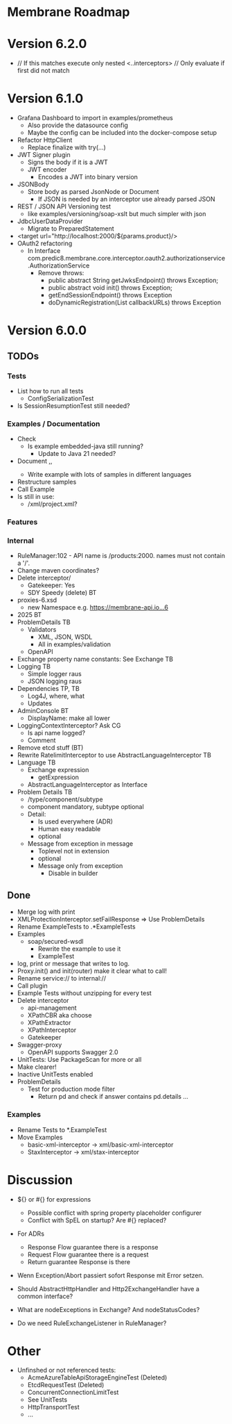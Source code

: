 # Membrane Roadmap

# Version 6.2.0

- <choose>
     <case test=""> // If this matches execute only nested
        <..interceptors>
     </case> 
     <case test=""></case> // Only evaluate if first did not match
     <case test=""></case>
     <otherwise></otherwise>
  </choose>

# Version 6.1.0

- Grafana Dashboard to import in examples/prometheus
  - Also provide the datasource config
  - Maybe the config can be included into the docker-compose setup
- Refactor HttpClient
  - Replace finalize with try(...)
- JWT Signer plugin
  - Signs the body if it is a JWT
  - JWT encoder
    - Encodes a JWT into binary version
- JSONBody 
  - Store body as parsed JsonNode or Document
    - If JSON is needed by an interceptor use already parsed JSON
- REST / JSON API Versioning test
  - like examples/versioning/soap-xslt but much simpler with json
- JdbcUserDataProvider
  - Migrate to PreparedStatement
- <target url="http://localhost:2000/${params.product}/>
- OAuth2 refactoring
  - In Interface com.predic8.membrane.core.interceptor.oauth2.authorizationservice.AuthorizationService
    - Remove throws:
      - public abstract String getJwksEndpoint() throws Exception;
      - public abstract void init() throws Exception;
      - getEndSessionEndpoint() throws Exception
      - doDynamicRegistration(List<String> callbackURLs) throws Exception

# Version 6.0.0

## TODOs

### Tests
- List how to run all tests
  - ConfigSerializationTest
- Is SessionResumptionTest still needed?

### Examples / Documentation
- Check
  - Is example embedded-java still running?
    - Update to Java 21 needed?
- Document <if>,<call>,<destination>
  - Write example with lots of samples in different languages
- Restructure samples
- Call Example
- Is still in use:
  - /xml/project.xml?
  
### Features


### Internal
- RuleManager:102 - API name is /products:2000. <api> names must not contain a '/'.
- Change maven coordinates?
- Delete interceptor/
  - Gatekeeper: Yes
  - SDY Speedy (delete) BT
- proxies-6.xsd
  - new Namespace e.g. https://membrane-api.io...6
- 2025 BT
- ProblemDetails TB
  - Validators
     - XML, JSON, WSDL
     - All in examples/validation
  - OpenAPI
- Exchange property name constants: See Exchange TB
- Logging TB
  - Simple logger raus
  - JSON logging raus
- Dependencies TP, TB
  - Log4J, where, what
  - Updates
- AdminConsole BT
  - DisplayName: make all lower
- LoggingContextInterceptor? Ask CG
  - Is api name logged?
  - Comment
- Remove etcd stuff (BT)
- Rewrite RatelimitInterceptor to use AbstractLanguageInterceptor TB
- Language TB
  - Exchange expression 
    - getExpression
  - AbstractLanguageInterceptor as Interface
- Problem Details TB
  - /type/component/subtype
  - component mandatory, subtype optional
  - Detail: 
    - Is used everywhere (ADR)
    - Human easy readable
    - optional
  - Message from exception in message
    - Toplevel not in extension
    - optional
    - Message only from exception
      - Disable in builder

## Done
- Merge log with print
- XMLProtectionInterceptor.setFailResponse => Use ProblemDetails
- Rename ExampleTests to .*ExampleTests
- Examples
  - soap/secured-wsdl
    - Rewrite the example to use it
    - ExampleTest
- log, print or message that writes to log.
- Proxy.init() and init(router) make it clear what to call!
- Rename service:// to internal://
- Call plugin
- Example Tests without unzipping for every test
- Delete interceptor
  - api-management
  - XPathCBR aka choose
  - XPathExtractor
  - XPathInterceptor
  - Gatekeeper
- Swagger-proxy
  - OpenAPI supports Swagger 2.0
- UnitTests: Use PackageScan for more or all
- Make <log headerOnly="false"/> clearer!
- Inactive UnitTests enabled
- ProblemDetails
  - Test for production mode filter
    - Return pd and check if answer contains pd.details ...


### Examples
- Rename Tests to *.ExampleTest
- Move Examples
  - basic-xml-interceptor -> xml/basic-xml-interceptor
  - StaxInterceptor -> xml/stax-interceptor


# Discussion

- ${} or #{} for expressions
  - Possible conflict with spring property placeholder configurer
  - Conflict with SpEL on startup? Are #{} replaced?
- For ADRs
  - Response Flow guarantee there is a response 
  - Request Flow guarantee there is a request
  - Return guarantee Response is there

- Wenn Exception/Abort passiert sofort Response mit Error setzen.

- Should AbstractHttpHandler and Http2ExchangeHandler have a common interface?
- What are nodeExceptions in Exchange? And nodeStatusCodes?
- Do we need RuleExchangeListener in RuleManager?

# Other

- Unfinshed or not referenced tests:
  - AcmeAzureTableApiStorageEngineTest (Deleted)
  - EtcdRequestTest (Deleted)
  - ConcurrentConnectionLimitTest
  - See UnitTests
  - HttpTransportTest
  - ...